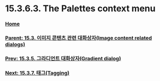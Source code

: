 # 15.3.6.3. The Palettes context menu

### [Home](./00-home.md)
### [Parent: 15.3. 이미지 콘텐츠 관련 대화상자(Image content related dialogs)](./15-03-00-image-content-related-dialogs.md)
### [Prev: 15.3.5. 그라디언트 대화상자(Gradient dialog)](./15-03-05-gradient-dialog.md)
### [Next: 15.3.7. 태그(Tagging)](./15-03-07-tagging.md)
